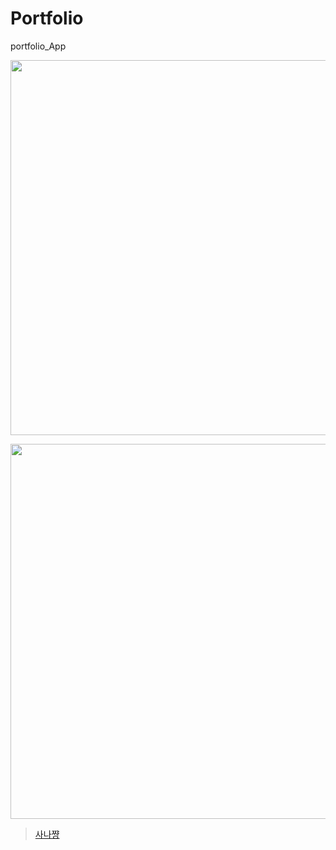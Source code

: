 # Portfolio
portfolio_App
<p align="center"><img width="600" src="https://i.imgur.com/m4RmjCp.gif"></p>
<p align="center"><img width="600" src="https://imgur.com/gallery/tXmTIMk"></p>

<blockquote class="imgur-embed-pub" lang="en" data-id="a/tXmTIMk"><a href="//imgur.com/tXmTIMk">사나쨩</a></blockquote><script async src="//s.imgur.com/min/embed.js" charset="utf-8"></script>
